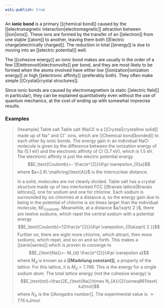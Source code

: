 ```yaml
---
wiki-publish: true
---
```

An **ionic bond** is a primary [[chemical bond]] caused by the [[electromagnetic interaction|electromagnetic]] attraction between [[ion|ions]]. These ions are formed by the transfer of an [[electron]] from one stable [[atom]] to another, leaving them both [[Electric charge|electrically charged]]. The reduction in total [[energy]] is due to moving into an [[electric potential]] well.

The [[cohesive energy]] an ionic bond makes are usually in the order of a few [[Elettronvolt|electronvolts]] per bond, and they are most likely to be formed when the atoms involved have either low [[ionization|ionization energy]] or high [[electronic affinity]] (preferably both). They often make simple [[Crystal|crystal structures]].

Since ionic bonds are caused by electromagnetism (a static [[electric field]] in particular), they can be explained quantitatively even without the use of quantum mechanics, at the cost of ending up with somewhat imprecise results.
### Examples
> [!example] Table salt
> Table salt ($\text{NaCl}$) is a [[Crystal|crystalline solid]] made up of $\text{Na}^{+}$ and $\text{Cl}^{-}$ ions, which are [[Chemical bond|bonded]] to each other by ionic bonds. The energy gain in an individual $\text{NaCl}$ molecule is given by the difference between the ionization energy of $\text{Na}$ ($5.1\text{ eV}$) and the electronic affinity of $\text{Cl}$ ($3.7\text{ eV}$), which is $1.5\text{ eV}$. The electronic affinity is just  the electric potential energy
> $$E_\text{Coulomb}=- \frac{e^{2}}{4\pi \varepsilon_{0}a}$$
> where $a=2.8\ \mathring{\text{A}}$ is the internuclear distance.
> 
> In a solid, molecules are not cleanly divided. Table salt has a crystal structure made up of two interlocked FCC [[Bravais lattice|Bravais lattices]], one for sodium and one for chlorine. Each sodium is surrounded by six chlorines at a distance $a$, so the energy gain due to being in the potential of chlorine is six times larger than the individual molecule, $6E_\text{Coulomb}$. Meanwhile, at a distance $a/\sqrt{ 2 }$, there are twelve sodiums, which repel the central sodium with a potential energy
> $$E_\text{Coulomb}=12\frac{e^{2}}{4\pi \varepsilon_{0}a\sqrt{ 2 }}$$
> Further on, there are eight more chlorine, which attract, then more sodiums, which repel, and so on and so forth. This makes a [[serie|series]] which is proven to converge to
> $$E_{\text{Na}}=- M_{d} \frac{e^{2}}{4\pi \varepsilon a}$$
> where $M_{d}$ is known as a **[[Madelung constant]]**, a property of the lattice. For this lattice, it is $M_{d}=1.748$. This is the energy for a single sodium atom. The total lattice energy (not the cohesive energy) is
> $$E_\text{tot}=\frac{2E_{\text{Na}}\times N_{A}}{2}\simeq861\text{ kJ/mol}$$
> where $N_{A}$ is the [[Avogadro number]]. The experimental value is $\simeq 776\text{ kJ/mol}$.
